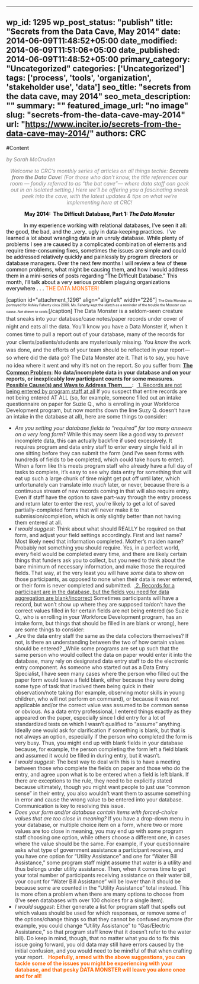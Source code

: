 
---
wp_id: 1295
wp_post_status: "publish" 
title: "Secrets from the Data Cave, May 2014"
date: 2014-06-09T11:48:52+05:00
date_modified: 2014-06-09T11:51:06+05:00
date_published: 2014-06-09T11:48:52+05:00
primary_category: "Uncategorized"
categories: ['Uncategorized'] 
tags: ['process', 'tools', 'organization', 'stakeholder use', 'data']
seo_title: "secrets from the data cave, may 2014"
seo_meta_description: ""
summary: ""
featured_image_url: "no image"
slug: "secrets-from-the-data-cave-may-2014"
url: "https://www.inciter.io/secrets-from-the-data-cave-may-2014/"
authors: CRC
---

#Content

<p align="center" style="text-align: left;"><span style="color: #808080;"><em>by Sarah McCruden</em></span></p>
<p align="center"><span style="color: #888888;"><i>Welcome to CRC’s monthly series of articles on all things techie:&nbsp;<b>Secrets from the Data Cave</b>! (For those who don’t know, the title references our room — fondly referred to as “the bat cave”— where data staff can geek out in an isolated setting.) Here we’ll be offering you a fascinating sneak peek into the cave, with the latest updates &amp; tips on what we’re implementing here at CRC!</i></span></p>
<p align="center"><span style="color: #000000;"><b>May 2014: &nbsp;The Difficult Database, Part 1: <em>The Data Monster</em></b></span></p>
<span style="color: #000000;">&nbsp; &nbsp; &nbsp; &nbsp; &nbsp; &nbsp;&nbsp;In my experience working with relational databases, I’ve seen it all: the good, the bad, and the _very_ ugly in data-keeping practices. &nbsp;I’ve learned a lot about wrangling data in an unruly database. While plenty of problems I see are caused by a complicated combination of elements and require time-consuming fixes, sometimes the issues are simple and could be addressed relatively quickly and painlessly by program directors or database managers. Over the next few months I will review a few of these common problems, what might be causing them, and how I would address them in a&nbsp;mini-series of posts regarding “The Difficult Database.”</span>
<span style="color: #000000;">This month, I’ll talk about a very serious problem plaguing organizations everywhere . . .</span>&nbsp;<span style="color: #ff6600;">THE DATA MONSTER!</span>

[caption id="attachment_1296" align="alignleft" width="226"]
 <span style="font-size: xx-small;">The Data Monster, as portrayed for Ashley Faherty circa 2009. Ms. Faherty kept the sketch as a reminder of the trouble the Monster can cause. _Not drawn to scale._</span>[/caption]
<span style="color: #333333;"><span style="line-height: 1.5em;">The Data Monster is a seldom-seen creature that sneaks into your database/case notes/paper records under cover of night and eats all the data. You’ll know you have a Data Monster if, when it comes time to pull a report out of your database, many of the records for your clients/patients/students are mysteriously missing. You </span><i style="line-height: 1.5em;">know </i><span style="line-height: 1.5em;">the work was done, and the efforts of your team should be reflected in your report—so where did the data go? The Data Monster ate it. That is to say, you have no idea where it went and why it’s not on the report. So you suffer from:</span></span>
<span style="color: #333333;">__<span style="text-decoration: underline;">The Common Problem</span>__: __<span style="color: #333333;">No data/incomplete data in your database</span> and on your reports, or inexplicably low participant counts for some measures.__</span>
<span style="color: #333333;">__<span style="text-decoration: underline;">Possible Cause(s) and Ways to Address Them</span>____:__</span>
<span style="color: #333333;">&nbsp;<span style="text-decoration: underline;"> 1. Records are not being entered by program staff at all</span></span>
<span style="color: #333333;">If you suspect that entire records are not being entered AT ALL (so, for example, someone filled out an intake questionnaire on paper for Suzie Q., who is enrolling in your Workforce Development program, but now months down the line Suzy Q. doesn’t have an intake in the database at all), here are some things to consider:</span>
*   <span style="color: #333333;">_Are you setting your database fields to “required” for too many answers on a very long form_? While this may seem like a good way to _prevent_ incomplete data, this can actually backfire if used excessively. It requires program and data entry staff to enter every single field all in one sitting before they can submit the form (and I’ve seen forms with hundreds of fields to be completed, which could take hours to enter). When a form like this meets program staff who already have a full day of tasks to complete, it’s easy to see why data entry for something that will eat up such a large chunk of time might get put off until later, which unfortunately can translate into _much_ later, or never, because there is a continuous stream of new records coming in that will also require entry. Even if staff have the option to save part-way through the entry process and return later to enter the rest, you’re likely to get a lot of saved partially-completed forms that will never make it to submission/completion, which is only slightly better than not having them entered at all.</span>
*   <span style="color: #333333;">_I would suggest_: Think about what should REALLY be required on that form, and adjust your field settings accordingly. First and last name? Most likely need that information completed. Mother’s maiden name? Probably not something you should require. Yes, in a perfect world, every field would be completed every time, and there are likely certain things that funders ask you to collect, but you need to think about the bare minimum of necessary information, and make those the required fields. That way, at the very least you will have _some_ data to show on those participants, as opposed to none when their data is never entered, or their form is never completed and submitted.</span>
<span style="color: #333333;">&nbsp;</span><span style="text-decoration: underline; color: #333333;"> 2. Records for a participant are in the database, but the fields you need for data aggregation are blank/incorrect</span>
<span style="color: #333333;">Sometimes participants will have a record, but won’t show up where they are supposed to/don’t have the correct values filled in for certain fields are not being entered (so Suzie Q., who is enrolling in your Workforce Development program, has an intake form, but things that should be filled in are blank or wrong), here are some things to consider:</span>
*   <span style="color: #333333;">_Are the data entry staff the same as the data collectors themselves? If not, is there an understanding between the two of how certain values should be entered? _While some programs are set up such that the same person who would collect the data on paper would enter it into the database, many rely on designated data entry staff to do the electronic entry component. As someone who started out as a Data Entry Specialist, I have seen many cases where the person who filled out the paper form would leave a field blank, either because they were doing some type of task that involved them being quick in their observation/note taking (for example, observing motor skills in young children, who will not perform on command), or because it was not applicable and/or the correct value was assumed to be common sense or obvious. As a data entry professional, I entered things exactly as they appeared on the paper, especially since I did entry for a lot of standardized tests on which I wasn’t qualified to “assume” anything. Ideally one would ask for clarification if something is blank, but that is not always an option, especially if the person who completed the form is very busy. Thus, you might end up with blank fields in your database because, for example, the person completing the form left a field blank and assumed it would be filled in during entry, but it wasn’t.</span>
*   <span style="color: #333333;">_I would suggest_: The best way to deal with this is to have a meeting between those who complete the fields on paper and those who do the entry, and agree upon what is to be entered when a field is left blank. If there are exceptions to the rule, they need to be explicitly stated because ultimately, though you might want people to just use “common sense” in their entry, you also wouldn’t want them to assume something in error and cause the wrong value to be entered into your database. Communication is key to resolving this issue.</span>
*   <span style="color: #333333;">_Does your form and/or database contain items with forced-choice values that are too close in meaning?_ If you have a drop-down menu in your database, or multiple choice item on a form, where two or more values are too close in meaning, you may end up with some program staff choosing one option, while others choose a different one, in cases where the value should be the same. For example, if your questionnaire asks what type of government assistance a participant receives, and you have one option for “Utility Assistance” and one for “Water Bill Assistance,” some program staff might assume that water is a utility and thus belongs under utility assistance. Then, when it comes time to get your total number of participants receiving assistance on their water bill, your count for “Water Bill Assistance” will be lower than it should be because some are counted in the “Utility Assistance” total instead. This is more often a problem when there are many options to choose from (I’ve seen databases with over 100 choices for a single item).</span>
*   <span style="color: #333333;">_I would suggest_: Either generate a list for program staff that spells out which values should be used for which responses, or remove some of the options/change things so that they cannot be confused anymore (for example, you could change “Utility Assistance” to “Gas/Electric Assistance,” so that program staff know that it doesn’t refer to the water bill). Do keep in mind, though, that no matter what you do to fix this issue going forward, you old data may still have errors caused by the initial confusion, and you would need to be mindful of that when crafting your report.</span>
&nbsp;
<span style="color: #ff6600;">__Hopefully, armed with the above suggestions, you can tackle some of the issues you might be experiencing with your database, and that pesky DATA MONSTER will leave you alone once and for all!__</span>
&nbsp;
&nbsp;
&nbsp;
&nbsp;

